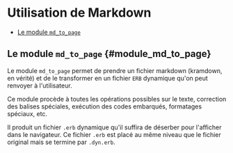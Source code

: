 # Utilisation de Markdown

* [Le module `md_to_page`](#module_md_to_page)

## Le module `md_to_page` {#module_md_to_page}

Le module `md_to_page` permet de prendre un fichier markdown (kramdown, en vérité) et de le transformer en un fichier `ERB` dynamique qu'on peut renvoyer à l'utilisateur.

Ce module procède à toutes les opérations possibles sur le texte, correction des balises spéciales, exécution des codes embarqués, formatages spéciaux, etc.

Il produit un fichier `.erb` dynamique qu'il suffira de déserber pour l'afficher dans le navigateur. Ce fichier `.erb` est placé au même niveau que le fichier original mais se termine par `.dyn.erb`.
